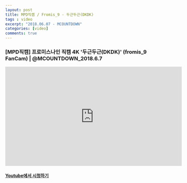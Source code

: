 ```yaml
---
layout: post
title: MPD직캠 / Fromis_9 - 두근두근(DKDK) 
tags : video
excerpt: "2018.06.07 - MCOUNTDOWN"
categories: [video]
comments: true
---
```


### [MPD직캠] 프로미스나인 직캠 4K '두근두근(DKDK)' (fromis_9 FanCam) | @MCOUNTDOWN_2018.6.7
<iframe width="560" height="315" src="https://www.youtube.com/embed/qXdX2AOMZHc?rel=0" frameborder="0" allow="autoplay; encrypted-media" allowfullscreen></iframe>

#### [Youtube에서 시청하기](https://www.youtube.com/watch?v=qXdX2AOMZHc)
